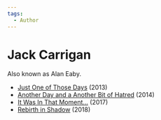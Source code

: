 ```yaml
---
tags:
  - Author
---
```


# Jack Carrigan

Also known as Alan Eaby.

- [Just One of Those Days](./justoneofthosedays.md) (2013)
- [Another Day and a Another Bit of Hatred](./anotherdayandanotherbitofhatred.md) (2014)
- [It Was In That Moment...](./itwasinthatmoment.md) (2017)
- [Rebirth in Shadow](./rebirthinshadow.md) (2018)